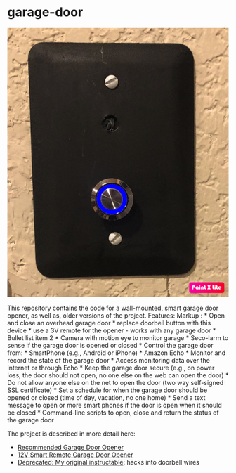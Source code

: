 # garage-door

![alt text](https://github.com/dumbo25/garage-door/blob/main/wall%20mount.png?raw=true)

This repository contains the code for a wall-mounted, smart garage door opener, as well as, older versions of the project. Features:
 Markup : * Open and close an overhead garage door 
              * replace doorbell button with this device
              * use a 3V remote for the opener - works with any garage door
          * Bullet list item 2
          * Camera with motion eye to monitor garage
          * Seco-larm to sense if the garage door is opened or closed
          * Control the garage door from:
              * SmartPhone (e.g., Android or iPhone) 
              * Amazon Echo
          * Monitor and record the state of the garage door 
          * Access monitoring data over the internet or through Echo
          * Keep the garage door secure (e.g., on power loss, the door should not open, no one else on the web can open the door)
          * Do not allow anyone else on the net to open the door (two way self-signed SSL certificate)
          * Set a schedule for when the garage door should be opened or closed (time of day, vacation, no one home)
          * Send a text message to open or more smart phones if the door is open when it should be closed
          * Command-line scripts to open, close and return the status of the garage door

The project is described in more detail here:
  * [Recommended Garage Door Opener](https://sites.google.com/site/cartwrightraspberrypiprojects/home/home-automation-categories/access-control/smart-overhead-door-opener-1)
  * [12V Smart Remote Garage Door Opener](https://sites.google.com/site/cartwrightraspberrypiprojects/home/home-automation-categories/access-control/garage-door-opener?authuser=0)
  * [Deprecated: My original instructable](https://www.instructables.com/Garage-Door-Opener-2/): hacks into doorbell wires



